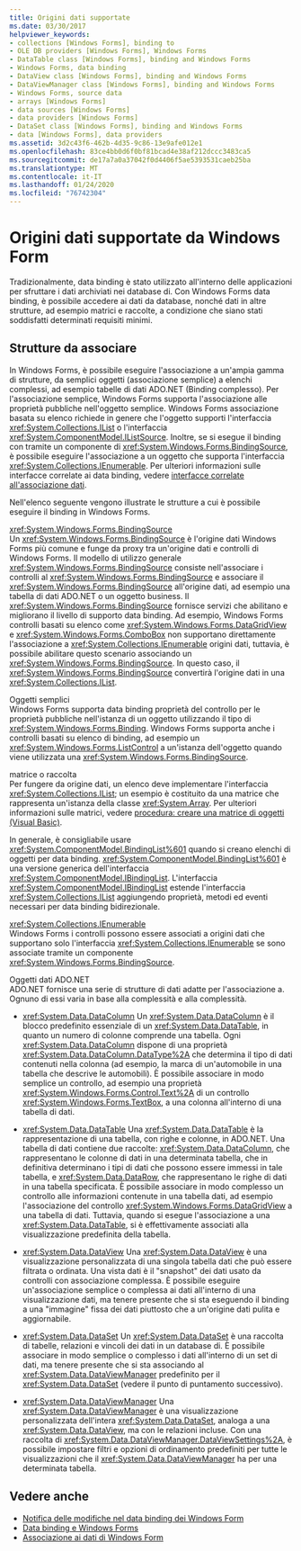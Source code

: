 ```yaml
---
title: Origini dati supportate
ms.date: 03/30/2017
helpviewer_keywords:
- collections [Windows Forms], binding to
- OLE DB providers [Windows Forms], Windows Forms
- DataTable class [Windows Forms], binding and Windows Forms
- Windows Forms, data binding
- DataView class [Windows Forms], binding and Windows Forms
- DataViewManager class [Windows Forms], binding and Windows Forms
- Windows Forms, source data
- arrays [Windows Forms]
- data sources [Windows Forms]
- data providers [Windows Forms]
- DataSet class [Windows Forms], binding and Windows Forms
- data [Windows Forms], data providers
ms.assetid: 3d2c43f6-462b-4d35-9c86-13e9afe012e1
ms.openlocfilehash: 83ce4bb0d6f0bf81bcad4e38af212dccc3483ca5
ms.sourcegitcommit: de17a7a0a37042f0d4406f5ae5393531caeb25ba
ms.translationtype: MT
ms.contentlocale: it-IT
ms.lasthandoff: 01/24/2020
ms.locfileid: "76742304"
---
```

# <a name="data-sources-supported-by-windows-forms"></a>Origini dati supportate da Windows Form
Tradizionalmente, data binding è stato utilizzato all'interno delle applicazioni per sfruttare i dati archiviati nei database di. Con Windows Forms data binding, è possibile accedere ai dati da database, nonché dati in altre strutture, ad esempio matrici e raccolte, a condizione che siano stati soddisfatti determinati requisiti minimi.  
  
## <a name="structures-to-bind-to"></a>Strutture da associare  
 In Windows Forms, è possibile eseguire l'associazione a un'ampia gamma di strutture, da semplici oggetti (associazione semplice) a elenchi complessi, ad esempio tabelle di dati ADO.NET (Binding complesso). Per l'associazione semplice, Windows Forms supporta l'associazione alle proprietà pubbliche nell'oggetto semplice. Windows Forms associazione basata su elenco richiede in genere che l'oggetto supporti l'interfaccia <xref:System.Collections.IList> o l'interfaccia <xref:System.ComponentModel.IListSource>. Inoltre, se si esegue il binding con tramite un componente di <xref:System.Windows.Forms.BindingSource>, è possibile eseguire l'associazione a un oggetto che supporta l'interfaccia <xref:System.Collections.IEnumerable>. Per ulteriori informazioni sulle interfacce correlate ai data binding, vedere [interfacce correlate all'associazione dati](interfaces-related-to-data-binding.md).  
  
 Nell'elenco seguente vengono illustrate le strutture a cui è possibile eseguire il binding in Windows Forms.  
  
 <xref:System.Windows.Forms.BindingSource>  
 Un <xref:System.Windows.Forms.BindingSource> è l'origine dati Windows Forms più comune e funge da proxy tra un'origine dati e controlli di Windows Forms. Il modello di utilizzo generale <xref:System.Windows.Forms.BindingSource> consiste nell'associare i controlli al <xref:System.Windows.Forms.BindingSource> e associare il <xref:System.Windows.Forms.BindingSource> all'origine dati, ad esempio una tabella di dati ADO.NET o un oggetto business. Il <xref:System.Windows.Forms.BindingSource> fornisce servizi che abilitano e migliorano il livello di supporto data binding. Ad esempio, Windows Forms controlli basati su elenco come <xref:System.Windows.Forms.DataGridView> e <xref:System.Windows.Forms.ComboBox> non supportano direttamente l'associazione a <xref:System.Collections.IEnumerable> origini dati, tuttavia, è possibile abilitare questo scenario associando un <xref:System.Windows.Forms.BindingSource>. In questo caso, il <xref:System.Windows.Forms.BindingSource> convertirà l'origine dati in una <xref:System.Collections.IList>.  
  
 Oggetti semplici  
 Windows Forms supporta data binding proprietà del controllo per le proprietà pubbliche nell'istanza di un oggetto utilizzando il tipo di <xref:System.Windows.Forms.Binding>. Windows Forms supporta anche i controlli basati su elenco di binding, ad esempio un <xref:System.Windows.Forms.ListControl> a un'istanza dell'oggetto quando viene utilizzata una <xref:System.Windows.Forms.BindingSource>.  
  
 matrice o raccolta  
 Per fungere da origine dati, un elenco deve implementare l'interfaccia <xref:System.Collections.IList>; un esempio è costituito da una matrice che rappresenta un'istanza della classe <xref:System.Array>. Per ulteriori informazioni sulle matrici, vedere [procedura: creare una matrice di oggetti (Visual Basic)](https://docs.microsoft.com/previous-versions/visualstudio/visual-studio-2010/487y7874(v=vs.100)).  
  
 In generale, è consigliabile usare <xref:System.ComponentModel.BindingList%601> quando si creano elenchi di oggetti per data binding. <xref:System.ComponentModel.BindingList%601> è una versione generica dell'interfaccia <xref:System.ComponentModel.IBindingList>. L'interfaccia <xref:System.ComponentModel.IBindingList> estende l'interfaccia <xref:System.Collections.IList> aggiungendo proprietà, metodi ed eventi necessari per data binding bidirezionale.  
  
 <xref:System.Collections.IEnumerable>  
 Windows Forms i controlli possono essere associati a origini dati che supportano solo l'interfaccia <xref:System.Collections.IEnumerable> se sono associate tramite un componente <xref:System.Windows.Forms.BindingSource>.  
  
 Oggetti dati ADO.NET  
 ADO.NET fornisce una serie di strutture di dati adatte per l'associazione a. Ognuno di essi varia in base alla complessità e alla complessità.  
  
- <xref:System.Data.DataColumn> Un <xref:System.Data.DataColumn> è il blocco predefinito essenziale di un <xref:System.Data.DataTable>, in quanto un numero di colonne comprende una tabella. Ogni <xref:System.Data.DataColumn> dispone di una proprietà <xref:System.Data.DataColumn.DataType%2A> che determina il tipo di dati contenuti nella colonna (ad esempio, la marca di un'automobile in una tabella che descrive le automobili). È possibile associare in modo semplice un controllo, ad esempio una proprietà <xref:System.Windows.Forms.Control.Text%2A> di un controllo <xref:System.Windows.Forms.TextBox>, a una colonna all'interno di una tabella di dati.  
  
- <xref:System.Data.DataTable> Una <xref:System.Data.DataTable> è la rappresentazione di una tabella, con righe e colonne, in ADO.NET. Una tabella di dati contiene due raccolte: <xref:System.Data.DataColumn>, che rappresentano le colonne di dati in una determinata tabella, che in definitiva determinano i tipi di dati che possono essere immessi in tale tabella, e <xref:System.Data.DataRow>, che rappresentano le righe di dati in una tabella specificata. È possibile associare in modo complesso un controllo alle informazioni contenute in una tabella dati, ad esempio l'associazione del controllo <xref:System.Windows.Forms.DataGridView> a una tabella di dati. Tuttavia, quando si esegue l'associazione a una <xref:System.Data.DataTable>, si è effettivamente associati alla visualizzazione predefinita della tabella.  
  
- <xref:System.Data.DataView> Una <xref:System.Data.DataView> è una visualizzazione personalizzata di una singola tabella dati che può essere filtrata o ordinata. Una vista dati è il "snapshot" dei dati usato da controlli con associazione complessa. È possibile eseguire un'associazione semplice o complessa ai dati all'interno di una visualizzazione dati, ma tenere presente che si sta eseguendo il binding a una "immagine" fissa dei dati piuttosto che a un'origine dati pulita e aggiornabile.  
  
- <xref:System.Data.DataSet> Un <xref:System.Data.DataSet> è una raccolta di tabelle, relazioni e vincoli dei dati in un database di. È possibile associare in modo semplice o complesso i dati all'interno di un set di dati, ma tenere presente che si sta associando al <xref:System.Data.DataViewManager> predefinito per il <xref:System.Data.DataSet> (vedere il punto di puntamento successivo).  
  
- <xref:System.Data.DataViewManager> Una <xref:System.Data.DataViewManager> è una visualizzazione personalizzata dell'intera <xref:System.Data.DataSet>, analoga a una <xref:System.Data.DataView>, ma con le relazioni incluse. Con una raccolta di <xref:System.Data.DataViewManager.DataViewSettings%2A>, è possibile impostare filtri e opzioni di ordinamento predefiniti per tutte le visualizzazioni che il <xref:System.Data.DataViewManager> ha per una determinata tabella.  
  
## <a name="see-also"></a>Vedere anche

- [Notifica delle modifiche nel data binding dei Windows Form](change-notification-in-windows-forms-data-binding.md)
- [Data binding e Windows Forms](data-binding-and-windows-forms.md)
- [Associazione ai dati di Windows Form](windows-forms-data-binding.md)
